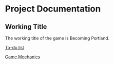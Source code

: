 # Project Documentation

## Working Title

The working title of the game is Becoming Portland.

[To-do list](todo.md)

[Game Mechanics](mechanics.md)
